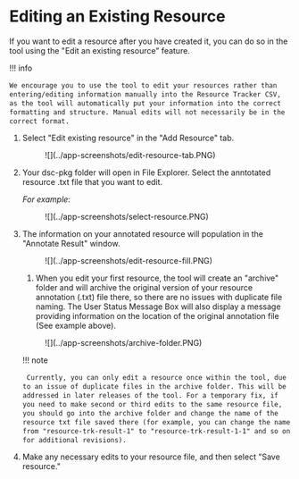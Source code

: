 # Editing an Existing Resource

If you want to edit a resource after you have created it, you can do so in the tool using the "Edit an existing resource" feature.

!!! info

    We encourage you to use the tool to edit your resources rather than entering/editing information manually into the Resource Tracker CSV, as the tool will automatically put your information into the correct formatting and structure. Manual edits will not necessarily be in the correct format.

1. Select "Edit existing resource" in the "Add Resource" tab.

    <figure markdown>
        ![](../app-screenshots/edit-resource-tab.PNG)
        <figcaption></figcaption>
    </figure>  

2. Your dsc-pkg folder will open in File Explorer. Select the anntotated resource .txt file that you want to edit.

    *For example*:
    <figure markdown>
        ![](../app-screenshots/select-resource.PNG)
        <figcaption></figcaption>
    </figure>  

3. The information on your annotated resource will population in the "Annotate Result" window.

    <figure markdown>
        ![](../app-screenshots/edit-resource-fill.PNG)
        <figcaption></figcaption>
    </figure> 

    1. When you edit your first resource, the tool will create an "archive" folder and will archive the original version of your resource annotation (.txt) file there, so there are no issues with duplicate file naming. The User Status Message Box will also display a message providing information on the location of the original annotation file (See example above).

    <figure markdown>
        ![](../app-screenshots/archive-folder.PNG)
        <figcaption></figcaption>
    </figure> 

    !!! note

        Currently, you can only edit a resource once within the tool, due to an issue of duplicate files in the archive folder. This will be addressed in later releases of the tool. For a temporary fix, if you need to make second or third edits to the same resource file, you should go into the archive folder and change the name of the resource txt file saved there (for example, you can change the name from "resource-trk-result-1" to "resource-trk-result-1-1" and so on for additional revisions).

4. Make any necessary edits to your resource file, and then select "Save resource."

